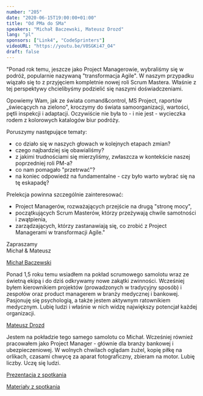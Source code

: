 ```yaml
---
number: "205"
date: "2020-06-15T19:00:00+01:00"
title: "Od PMa do SMa"
speakers: "Michał Baczewski, Mateusz Drozd"
lang: "pl"
sponsors: ["Link4", "CodeSprinters"]
videoURL: "https://youtu.be/V0SGKi47_O4"
draft: false
---
```


"Ponad rok temu, jeszcze jako Project Managerowie, wybraliśmy się w podróż, popularnie nazywaną "transformacja Agile".
W naszym przypadku wiązało się to z przyjęciem kompletnie nowej roli Scrum Mastera.
Właśnie z tej perspektywy chcielibyśmy podzielić się naszymi doświadczeniami.

Opowiemy Wam, jak ze świata comand&control, MS Project, raportów „świecących na zielono", kroczymy do świata samoorganizacji, wartości, pętli inspekcji i adaptacji.
Oczywiście nie była to - i nie jest - wycieczka rodem z kolorowych katalogów biur podróży.

Poruszymy następujące tematy:

* co działo się w naszych głowach w kolejnych etapach zmian?
* czego najbardziej się obawialiśmy?
* z jakimi trudnościami się mierzyliśmy, zwłaszcza w kontekście naszej poprzedniej roli PM-a?
* co nam pomagało "przetrwać"?
* na koniec odpowiedź na fundamentalne - czy było warto wybrać się na tę eskapadę?

Prelekcja powinna szczególnie zainteresować:

* Project Managerów, rozważających przejście na drugą "stronę mocy",
* początkujących Scrum Masterów, którzy przeżywają chwile samotności i zwątpienia,
* zarządzających, którzy zastanawiają się, co zrobić z Project Managerami w transformacji Agile."

Zapraszamy 
</br>Michał & Mateusz

<a href="https://pl.linkedin.com/in/micha%C5%82-b-b73469155" target="_blank">Michał Baczewski</a>

Ponad 1,5 roku temu wsiadłem na pokład scrumowego samolotu wraz ze świetną ekipą i do dziś odkrywamy nowe zakątki zwinności.
Wcześniej byłem kierownikiem projektów (prowadzonych w tradycyjny sposób) i zespołów oraz product managerem w branży medycznej i bankowej.
Pasjonuję się psychologią, a także jestem aktywnym ratownikiem medycznym.
Lubię ludzi i właśnie w nich widzę największy potencjał każdej organizacji.

<a href="https://pl.linkedin.com/in/mateuszdrozd" target="_blank">Mateusz Drozd</a>

Jestem na pokładzie tego samego samolotu co Michał. Wcześniej również pracowałem jako Project Manager - głównie dla branży bankowej i ubezpieczeniowej.
W wolnych chwilach oglądam żużel, kopię piłkę na orlikach, czasami chwycę za aparat fotograficzny, zbieram na motor.
Lubię liczby. Uczę się ludzi.

<a href="Prezentacja.pdf" target="_blank">Prezentacja z spotkania</a></br>

<a href="Materiały.pdf" target="_blank">Materiały z spotkania</a></br>


